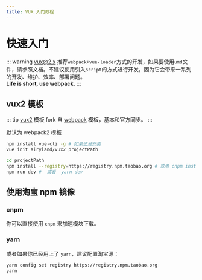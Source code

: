 ```yaml
---
title: VUX 入门教程
---
```


# 快速入门

::: warning
vux@2.x 推荐`webpack+vue-loader`方式的开发，如果要使用`umd`文件，请参照<router-link to="/zh-CN/install/umd.html">文档</router-link>。不建议使用引入`script`的方式进行开发，因为它会带来一系列的开发、维护、效率、部署问题。<br>
**Life is short, use webpack.**
:::

## vux2 模板

::: tip
[vux2](http://github.com/airyland/vux2) 模板 fork 自 [webpack](https://github.com/vuejs-templates/webpack) 模板，基本和官方同步。
:::

默认为 webpack2 模板

``` bash
npm install vue-cli -g # 如果还没安装
vue init airyland/vux2 projectPath

cd projectPath
npm install --registry=https://registry.npm.taobao.org # 或者 cnpm install 或者  yarn
npm run dev #  或者  yarn dev
```

## 使用淘宝 npm 镜像

### cnpm

你可以直接使用 `cnpm` 来加速模块下载。

### yarn

或者如果你已经用上了 `yarn`，建议配置淘宝源：

``` bash
yarn config set registry https://registry.npm.taobao.org
yarn
```